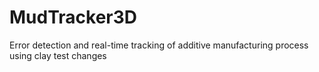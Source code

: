 # MudTracker3D
Error detection and real-time tracking of additive manufacturing process using clay
test changes
